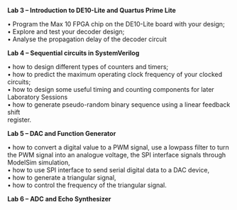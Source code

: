 **Lab 3 – Introduction to DE10-Lite and Quartus Prime Lite**

• Program the Max 10 FPGA chip on the DE10-Lite board with your design;<br>
• Explore and test your decoder design;<br>
• Analyse the propagation delay of the decoder circuit<br>

**Lab 4 – Sequential circuits in SystemVerilog**

• how to design different types of counters and timers;<br>
• how to predict the maximum operating clock frequency of your clocked circuits;<br>
• how to design some useful timing and counting components for later Laboratory Sessions<br>
• how to generate pseudo-random binary sequence using a linear feedback shift<br>
register.

**Lab 5 – DAC and Function Generator**

• how to convert a digital value to a PWM signal, use a lowpass filter to turn the PWM signal into an analogue voltage, the SPI interface signals through ModelSim simulation,<br>
• how to use SPI interface to send serial digital data to a DAC device,<br>
• how to generate a triangular signal,<br>
• how to control the frequency of the triangular signal.<br>

**Lab 6 – ADC and Echo Synthesizer**
